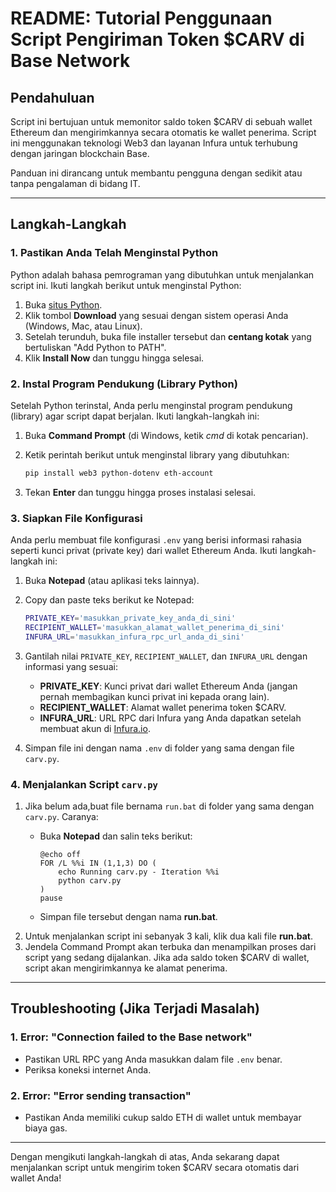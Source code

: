 # README: Tutorial Penggunaan Script Pengiriman Token $CARV di Base Network

## Pendahuluan
Script ini bertujuan untuk memonitor saldo token $CARV di sebuah wallet Ethereum dan mengirimkannya secara otomatis ke wallet penerima. Script ini menggunakan teknologi Web3 dan layanan Infura untuk terhubung dengan jaringan blockchain Base.

Panduan ini dirancang untuk membantu pengguna dengan sedikit atau tanpa pengalaman di bidang IT.

---

## Langkah-Langkah

### 1. Pastikan Anda Telah Menginstal Python

Python adalah bahasa pemrograman yang dibutuhkan untuk menjalankan script ini. Ikuti langkah berikut untuk menginstal Python:

1. Buka [situs Python](https://www.python.org/downloads/).
2. Klik tombol **Download** yang sesuai dengan sistem operasi Anda (Windows, Mac, atau Linux).
3. Setelah terunduh, buka file installer tersebut dan **centang kotak** yang bertuliskan "Add Python to PATH".
4. Klik **Install Now** dan tunggu hingga selesai.

### 2. Instal Program Pendukung (Library Python)

Setelah Python terinstal, Anda perlu menginstal program pendukung (library) agar script dapat berjalan. Ikuti langkah-langkah ini:

1. Buka **Command Prompt** (di Windows, ketik *cmd* di kotak pencarian).
2. Ketik perintah berikut untuk menginstal library yang dibutuhkan:

    ```bash
    pip install web3 python-dotenv eth-account
    ```

3. Tekan **Enter** dan tunggu hingga proses instalasi selesai.

### 3. Siapkan File Konfigurasi

Anda perlu membuat file konfigurasi `.env` yang berisi informasi rahasia seperti kunci privat (private key) dari wallet Ethereum Anda. Ikuti langkah-langkah ini:

1. Buka **Notepad** (atau aplikasi teks lainnya).
2. Copy dan paste teks berikut ke Notepad:

    ```bash
    PRIVATE_KEY='masukkan_private_key_anda_di_sini'
    RECIPIENT_WALLET='masukkan_alamat_wallet_penerima_di_sini'
    INFURA_URL='masukkan_infura_rpc_url_anda_di_sini'
    ```

3. Gantilah nilai `PRIVATE_KEY`, `RECIPIENT_WALLET`, dan `INFURA_URL` dengan informasi yang sesuai:
   - **PRIVATE_KEY**: Kunci privat dari wallet Ethereum Anda (jangan pernah membagikan kunci privat ini kepada orang lain).
   - **RECIPIENT_WALLET**: Alamat wallet penerima token $CARV.
   - **INFURA_URL**: URL RPC dari Infura yang Anda dapatkan setelah membuat akun di [Infura.io](https://infura.io/).
4. Simpan file ini dengan nama `.env` di folder yang sama dengan file `carv.py`.

### 4. Menjalankan Script `carv.py`

1. Jika belum ada,buat file bernama `run.bat` di folder yang sama dengan `carv.py`. Caranya:
   - Buka **Notepad** dan salin teks berikut:

     ```batch
     @echo off
     FOR /L %%i IN (1,1,3) DO (
         echo Running carv.py - Iteration %%i
         python carv.py
     )
     pause
     ```

   - Simpan file tersebut dengan nama **run.bat**.
2. Untuk menjalankan script ini sebanyak 3 kali, klik dua kali file **run.bat**.
3. Jendela Command Prompt akan terbuka dan menampilkan proses dari script yang sedang dijalankan. Jika ada saldo token $CARV di wallet, script akan mengirimkannya ke alamat penerima.

---

## Troubleshooting (Jika Terjadi Masalah)

### 1. **Error: "Connection failed to the Base network"**
   - Pastikan URL RPC yang Anda masukkan dalam file `.env` benar.
   - Periksa koneksi internet Anda.

### 2. **Error: "Error sending transaction"**
   - Pastikan Anda memiliki cukup saldo ETH di wallet untuk membayar biaya gas.

---

Dengan mengikuti langkah-langkah di atas, Anda sekarang dapat menjalankan script untuk mengirim token $CARV secara otomatis dari wallet Anda!
